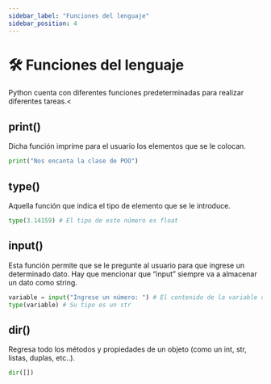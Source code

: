 ```yaml
---
sidebar_label: "Funciones del lenguaje"
sidebar_position: 4
---
```


# 🛠️ Funciones del lenguaje

Python cuenta con diferentes funciones predeterminadas para realizar diferentes tareas.<

## print()

Dicha función imprime para el usuario los elementos que se le colocan.

```python title="Ejemplo de print()"
print("Nos encanta la clase de POO")
```

## type()

Aquella función que indica el tipo de elemento que se le introduce.

```python title="Ejemplo de type()"
type(3.14159) # El tipo de este número es float
```

## input()

Esta función permite que se le pregunte al usuario para que ingrese un determinado dato. Hay que mencionar que “input” siempre va a almacenar un dato como string.

```python title="Ejemplo de input()"
variable = input("Ingrese un número: ") # El contenido de la variable dependerá de lo que escriba el usuario.
type(variable) # Su tipo es un str
```

## dir()

Regresa todo los métodos y propiedades de un objeto (como un int, str, listas, duplas, etc..).

```python title="Ejemplo de dir()"
dir([])
```
